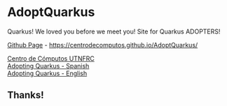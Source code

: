 # AdoptQuarkus
Quarkus! We loved you before we meet you!
Site for Quarkus ADOPTERS!

[Github Page](https://centrodecomputos.github.io/AdoptQuarkus/) - https://centrodecomputos.github.io/AdoptQuarkus/

[Centro de Cómputos UTNFRC](http://www.frc.utn.edu.ar/computos/)  
[Adopting Quarkus - Spanish](https://www.frc.utn.edu.ar/computos/tech/#n9016)  
[Adopting Quarkus - English](https://www.frc.utn.edu.ar/computos/tech/#n9017)  

## Thanks!
